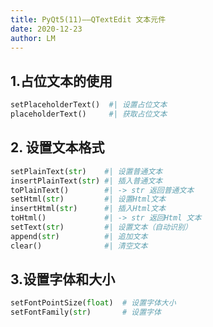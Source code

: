 ```yaml
---
title: PyQt5(11)——QTextEdit 文本元件
date: 2020-12-23
author: LM
---
```


## 1.占位文本的使用

```python
setPlaceholderText()  #| 设置占位文本
placeholderText()     #| 获取占位文本
```

## 2. 设置文本格式

```python
setPlainText(str)    #| 设置普通文本
insertPlainText(str) #| 插入普通文本
toPlainText()        #| -> str 返回普通文本
setHtml(str)         #| 设置Html文本
insertHtml(str)      #| 插入Html文本
toHtml()             #| -> str 返回Html 文本
setText(str)         #| 设置文本（自动识别）
append(str)          #| 追加文本
clear()              #| 清空文本
```


## 3.设置字体和大小

```python
setFontPointSize(float)  # 设置字体大小
setFontFamily(str)       # 设置字体
```
